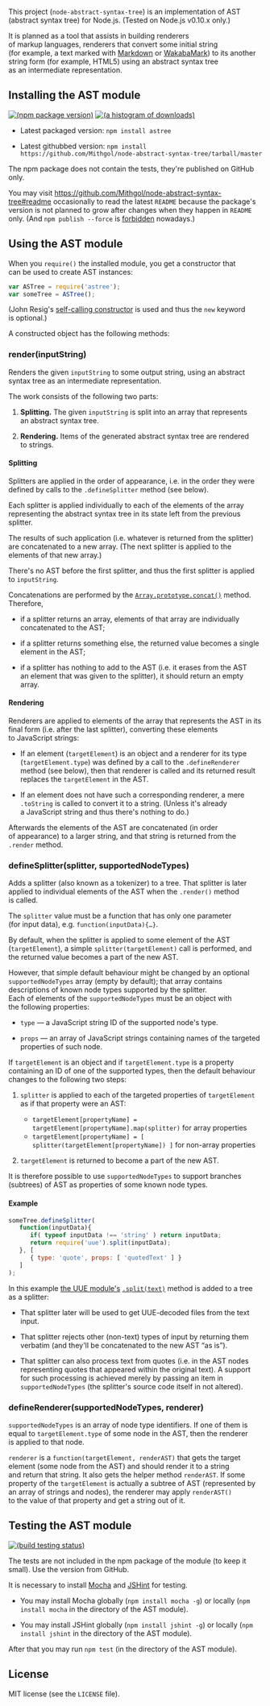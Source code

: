 This project (`node-abstract-syntax-tree`) is an implementation of AST (abstract syntax tree) for Node.js. (Tested on Node.js v0.10.x only.)

It is planned as a tool that assists in building renderers of markup languages, renderers that convert some initial string (for example, a text marked with [Markdown](http://daringfireball.net/projects/markdown/) or [WakabaMark](http://wakaba.c3.cx/docs/docs.html#WakabaMark)) to its another string form (for example, HTML5) using an abstract syntax tree as an intermediate representation.

## Installing the AST module

[![(npm package version)](https://nodei.co/npm/astree.png?downloads=true)](https://npmjs.org/package/astree) [![(a histogram of downloads)](https://nodei.co/npm-dl/astree.png?months=3)](https://npmjs.org/package/astree)

* Latest packaged version: `npm install astree`

* Latest githubbed version: `npm install https://github.com/Mithgol/node-abstract-syntax-tree/tarball/master`

The npm package does not contain the tests, they're published on GitHub only.

You may visit https://github.com/Mithgol/node-abstract-syntax-tree#readme occasionally to read the latest `README` because the package's version is not planned to grow after changes when they happen in `README` only. (And `npm publish --force` is [forbidden](http://blog.npmjs.org/post/77758351673/no-more-npm-publish-f) nowadays.)

## Using the AST module

When you `require()` the installed module, you get a constructor that can be used to create AST instances:

```js
var ASTree = require('astree');
var someTree = ASTree();
```

(John Resig's [self-calling constructor](http://ejohn.org/blog/simple-class-instantiation/) is used and thus the `new` keyword is optional.)

A constructed object has the following methods:

### render(inputString)

Renders the given `inputString` to some output string, using an abstract syntax tree as an intermediate representation.

The work consists of the following two parts:

1. **Splitting.** The given `inputString` is split into an array that represents an abstract syntax tree.

2. **Rendering.** Items of the generated abstract syntax tree are rendered to strings.

#### Splitting

Splitters are applied in the order of appearance, i.e. in the order they were defined by calls to the `.defineSplitter` method (see below).

Each splitter is applied individually to each of the elements of the array representing the abstract syntax tree in its state left from the previous splitter.

The results of such application (i.e. whatever is returned from the splitter) are concatenated to a new array. (The next splitter is applied to the elements of that new array.)

There's no AST before the first splitter, and thus the first splitter is applied to `inputString`.

Concatenations are performed by the [`Array.prototype.concat()`](https://developer.mozilla.org/en-US/docs/Web/JavaScript/Reference/Global_Objects/Array/concat) method. Therefore,

* if a splitter returns an array, elements of that array are individually concatenated to the AST;

* if a splitter returns something else, the returned value becomes a single element in the AST;

* if a splitter has nothing to add to the AST (i.e. it erases from the AST an element that was given to the splitter), it should return an empty array.

#### Rendering

Renderers are applied to elements of the array that represents the AST in its final form (i.e. after the last splitter), converting these elements to JavaScript strings:

* If an element (`targetElement`) is an object and a renderer for its type (`targetElement.type`) was defined by a call to the `.defineRenderer` method (see below), then that renderer is called and its returned result replaces the `targetElement` in the AST.

* If an element does not have such a corresponding renderer, a mere `.toString` is called to convert it to a string. (Unless it's already a JavaScript string and thus there's nothing to do.)

Afterwards the elements of the AST are concatenated (in order of appearance) to a larger string, and that string is returned from the `.render` method.

### defineSplitter(splitter, supportedNodeTypes)

Adds a splitter (also known as a tokenizer) to a tree. That splitter is later applied to individual elements of the AST when the `.render()` method is called.

The `splitter` value must be a function that has only one parameter (for input data), e.g. `function(inputData){…}`.

By default, when the splitter is applied to some element of the AST (`targetElement`), a simple `splitter(targetElement)` call is performed, and the returned value becomes a part of the new AST.

However, that simple default behaviour might be changed by an optional `supportedNodeTypes` array (empty by default); that array contains descriptions of known node types supported by the splitter. Each of elements of the `supportedNodeTypes` must be an object with the following properties:

* `type` — a JavaScript string ID of the supported node's type.

* `props` — an array of JavaScript strings containing names of the targeted properties of such node.

If `targetElement` is an object and if `targetElement.type` is a property containing an ID of one of the supported types, then the default behaviour changes to the following two steps:

1. `splitter` is applied to each of the targeted properties of `targetElement` as if that property were an AST:
   * `targetElement[propertyName] = targetElement[propertyName].map(splitter)` for array properties
   * `targetElement[propertyName] = [ splitter(targetElement[propertyName]) ]` for non-array properties

2. `targetElement` is returned to become a part of the new AST.

It is therefore possible to use `supportedNodeTypes` to support branches (subtrees) of AST as properties of some known node types.

#### Example

```js
someTree.defineSplitter(
   function(inputData){
      if( typeof inputData !== 'string' ) return inputData;
      return require('uue').split(inputData);
   }, [
      { type: 'quote', props: [ 'quotedText' ] }
   ]
);
```

In this example [the UUE module's](https://github.com/Mithgol/node-uue/) [`.split(text)`](https://github.com/Mithgol/node-uue/#splittext) method is added to a tree as a splitter:

* That splitter later will be used to get UUE-decoded files from the text input.

* That splitter rejects other (non-text) types of input by returning them verbatim (and they'll be concatenated to the new AST “as is”).

* That splitter can also process text from quotes (i.e. in the AST nodes representing quotes that appeared within the original text). A support for such processing is achieved merely by passing an item in `supportedNodeTypes` (the splitter's source code itself in not altered).

### defineRenderer(supportedNodeTypes, renderer)

`supportedNodeTypes` is an array of node type identifiers. If one of them is equal to `targetElement.type` of some node in the AST, then the renderer is applied to that node.

`renderer` is a `function(targetElement, renderAST)` that gets the target element (some node from the AST) and should render it to a string and return that string. It also gets the helper method `renderAST`. If some property of the `targetElement` is actually a subtree of AST (represented by an array of strings and nodes), the renderer may apply `renderAST()` to the value of that property and get a string out of it.

## Testing the AST module

[![(build testing status)](https://img.shields.io/travis/Mithgol/node-abstract-syntax-tree/master.svg?style=plastic)](https://travis-ci.org/Mithgol/node-abstract-syntax-tree)

The tests are not included in the npm package of the module (to keep it small). Use the version from GitHub.

It is necessary to install [Mocha](http://visionmedia.github.io/mocha/) and [JSHint](http://jshint.com/) for testing.

* You may install Mocha globally (`npm install mocha -g`) or locally (`npm install mocha` in the directory of the AST module).

* You may install JSHint globally (`npm install jshint -g`) or locally (`npm install jshint` in the directory of the AST module).

After that you may run `npm test` (in the directory of the AST module).

## License

MIT license (see the `LICENSE` file).
